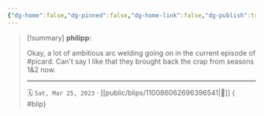 ```yaml
---
{"dg-home":false,"dg-pinned":false,"dg-home-link":false,"dg-publish":true,"type":"blip","disabled rules":["yaml-title","yaml-title-alias","file-name-heading"],"title":"philipp on mastodon @ 2023-03-25","created-date":"2023-03-25T21:33:29","id":110086062696396540,"updated-date":"2025-05-02T08:50:43","dg-path":"blips/110086062696396541.md","permalink":"/blips/110086062696396541/","dgPassFrontmatter":true,"created":"2023-03-25T21:33:29","updated":"2025-05-02T08:50:43"}
---
```


> [!summary] **philipp**:
>
> Okay, a lot of ambitious arc welding going on in the current episode of #picard. Can't say I like that they brought back the crap from seasons 1&2 now.
> - - -
>
> 🗓️ `Sat, Mar 25, 2023` · [[public/blips/110086062696396541\|🔗]]
{ #blip}

